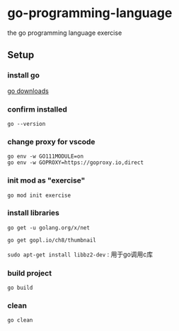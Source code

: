 # go-programming-language
the go programming language exercise

## Setup

### install go

[go downloads](https://golang.google.cn/dl/)

### confirm installed

`go --version`

### change proxy for vscode

```
go env -w GO111MODULE=on
go env -w GOPROXY=https://goproxy.io,direct
```

### init mod as "exercise"

`go mod init exercise`

### install libraries
`go get -u golang.org/x/net`

`go get gopl.io/ch8/thumbnail`

`sudo apt-get install libbz2-dev` : 用于go调用c库

### build project

`go build`

### clean 

`go clean`
